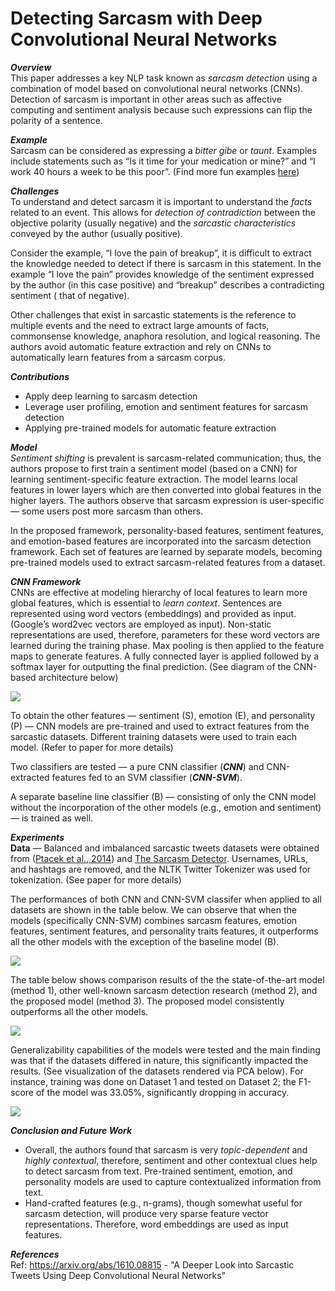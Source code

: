 # Detecting Sarcasm with Deep Convolutional Neural Networks
***Overview***  
This paper addresses a key NLP task known as *sarcasm detection* using a combination of model based on convolutional neural networks (CNNs). Detection of sarcasm is important in other areas such as affective computing and sentiment analysis because such expressions can flip the polarity of a sentence.

***Example***  
Sarcasm can be considered as expressing a *bitter gibe* or *taunt*. Examples include statements such as “Is it time for your medication or mine?” and “I work 40 hours a week to be this poor”. (Find more fun examples [here](http://examples.yourdictionary.com/examples-of-sarcasm.html))

***Challenges***  
To understand and detect sarcasm it is important to understand the *facts* related to an event. This allows for *detection of contradiction* between the objective polarity (usually negative) and the *sarcastic characteristics* conveyed by the author (usually positive). 

Consider the example, “I love the pain of breakup”, it is difficult to extract the knowledge needed to detect if there is sarcasm in this statement. In the example “I love the pain” provides knowledge of the sentiment expressed by the author (in this case positive) and “breakup” describes a contradicting sentiment ( that of negative). 

Other challenges that exist in sarcastic statements is the reference to multiple events and the need to extract large amounts of facts, commonsense knowledge, anaphora resolution, and logical reasoning. The authors avoid automatic feature extraction and rely on CNNs to automatically learn features from a sarcasm corpus.

***Contributions***

- Apply deep learning to sarcasm detection
- Leverage user profiling, emotion and sentiment features for sarcasm detection
- Applying pre-trained models for automatic feature extraction

***Model***  
*Sentiment shifting* is prevalent is sarcasm-related communication; thus, the authors propose to first train a sentiment model (based on a CNN) for learning sentiment-specific feature extraction. The model learns local features in lower layers which are then converted into global features in the higher layers. The authors observe that sarcasm expression is user-specific — some users post more sarcasm than others. 

In the proposed framework, personality-based features, sentiment features, and emotion-based features are incorporated into the sarcasm detection framework. Each set of features are learned by separate models, becoming pre-trained models used to extract sarcasm-related features from a dataset.

***CNN Framework***  
CNNs are effective at modeling hierarchy of local features to learn more global features, which is essential to *learn context*.  Sentences are represented using word vectors (embeddings) and provided as input. (Google’s word2vec vectors are employed as input). Non-static representations are used, therefore, parameters for these word vectors are learned during the training phase. Max pooling is then applied to the feature maps to generate features. A fully connected layer is applied followed by a softmax layer for outputting the final prediction. (See diagram of the CNN-based architecture below)


![](https://d2mxuefqeaa7sj.cloudfront.net/s_97C500047AC99B40BC396CB1BA2D2FD6FD24F1722CB4C184357AEACE40D0488D_1524294855469_image.png)


To obtain the other features — sentiment (S), emotion (E), and personality (P) — CNN models are pre-trained and used to extract features from the sarcastic datasets. Different training datasets were used to train each model. (Refer to paper for more details)

Two classifiers are tested — a pure CNN classifier (***CNN***) and CNN-extracted features fed to an SVM classifier (***CNN-SVM***).

A separate baseline line classifier (B) — consisting of only the CNN model without the incorporation of the other models (e.g., emotion and sentiment) — is trained as well.

***Experiments***   
**Data** — Balanced and imbalanced sarcastic tweets datasets were obtained from ([Ptacek et al., 2014](https://pdfs.semanticscholar.org/0c27/64756299a82659605b132aef9159f61a4171.pdf)) and [The Sarcasm Detector](http://thesarcasmdetector.com). Usernames, URLs, and hashtags are removed, and the NLTK Twitter Tokenizer was used for tokenization. (See paper for more details)

The performances of both CNN and CNN-SVM classifer when applied to all datasets are shown in the table below. We can observe that when the models (specifically CNN-SVM) combines sarcasm features, emotion features, sentiment features, and personality traits features, it outperforms all the other models with the exception of the baseline model (B).

![](https://d2mxuefqeaa7sj.cloudfront.net/s_97C500047AC99B40BC396CB1BA2D2FD6FD24F1722CB4C184357AEACE40D0488D_1524296973824_image.png)


The table below shows comparison results of the the state-of-the-art model (method 1), other well-known sarcasm detection research (method 2), and the proposed model (method 3). The proposed model consistently outperforms all the other models. 

![](https://d2mxuefqeaa7sj.cloudfront.net/s_97C500047AC99B40BC396CB1BA2D2FD6FD24F1722CB4C184357AEACE40D0488D_1524298796508_image.png)


Generalizability capabilities of the models were tested and the main finding was that if the datasets differed in nature, this significantly impacted the results. (See visualization of the datasets rendered via PCA below). For instance, training was done on Dataset 1 and tested on Dataset 2; the F1-score of the model was 33.05%, significantly dropping in accuracy.

![](https://d2mxuefqeaa7sj.cloudfront.net/s_97C500047AC99B40BC396CB1BA2D2FD6FD24F1722CB4C184357AEACE40D0488D_1524299482677_image.png)


***Conclusion and Future Work***

- Overall, the authors found that sarcasm is very *topic-dependent* and *highly contextual*, therefore, sentiment and other contextual clues help to detect sarcasm from text. Pre-trained sentiment, emotion, and personality models are used to capture contextualized information from text. 
- Hand-crafted features (e.g., n-grams), though somewhat useful for sarcasm detection, will produce very sparse feature vector representations. Therefore, word embeddings are used as input features.

***References***   
Ref: https://arxiv.org/abs/1610.08815 - "A Deeper Look into Sarcastic Tweets Using Deep Convolutional Neural Networks"